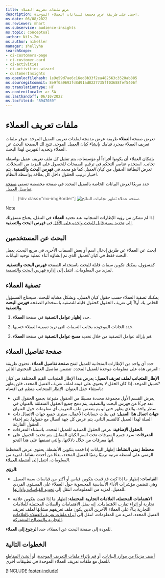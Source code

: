 ```yaml
---
title: عرض ملفات تعريف العملاء
description: احصل على طريقة عرض مجمعة لبيانات العملاء الموحدة.
ms.date: 06/08/2022
ms.reviewer: mhart
ms.subservice: audience-insights
ms.topic: conceptual
author: Nils-2m
ms.author: nikeller
manager: shellyha
searchScope:
- ci-customers-page
- ci-customer-card
- ci-activities
- ci-activities-wizard
- customerInsights
ms.openlocfilehash: 1e9e59d7ae6c16ed8b33f2ea482563c3520ab885
ms.sourcegitcommit: 8e9f0a9693fd8d91ad0227735ff03688fef5406f
ms.translationtype: HT
ms.contentlocale: ar-SA
ms.lasthandoff: 06/10/2022
ms.locfileid: "8947030"
---
```

# <a name="customer-profiles"></a>ملفات تعريف العملاء

تعرض صفحة **العملاء** طريقة عرض مدمجة لملفات تعريف العميل الموحد. تتوفر ملفات تعريف العملاء بمجرد قيامك [بإنشاء كيان العميل الموحد](data-unification.md). تتيح لك الصفحة البحث عن العملاء وتحديد الفهرس لهذا البحث.

بإمكان العملاء أن يكونوا أفراداً أو مؤسسات. يتم تمثيل كل ملف تعريف عميل بواسطة تجانب. استخدم عناصر التحكم في ترقيم الصفحات للحصول على المزيد من السجلات. تعرض البطاقة الحقول من كيان *العميل* كما هو محدد في **فهرس البحث والتصفية**. يتم اختيار ترتيب الحقول داخل كل بطاقة بواسطة النظام.

حدد مربعًا لعرض البيانات الخاصة بالعميل المحدد في صفحة مخصصة تسمى [صفحة تفاصيل العميل](customer-profiles.md#customer-details-page).

> [!div class="mx-imgBorder"]
> ![صفحة عملاء تُظهر تجانبات النتائج](media/customers-page-result-tiles-B2C.png "صفحة عملاء تُظهر تجانبات النتائج")

> [!NOTE]
> إذا لم تتمكن من رؤية الإطارات المتجانبة عند تحديد **العملاء** في التنقل، يحتاج مسؤولك إلى [تحديد سمة قابل للبحث واحدة على الأقل](search-filter-index.md) في **فهرس البحث والتصفية**.

## <a name="search-for-customers"></a>البحث عن المستخدمين

ابحث عن العملاء عن طريق إدخال اسم أو بعض السمات الأخرى في مربع البحث. يعمل البحث فقط في كيان *العميل* الذي تم إنشاؤه أثناء عملية توحيد البيانات.

كمسؤول، يمكنك تكوين سمات قابلة للبحث باستخدام الصفحة **فهرس البحث والتصفية**. لمزيد من المعلومات، انتقل إلى [إدارة فهرس البحث والتصفية](search-filter-index.md).

## <a name="filter-customers"></a>تصفية العملاء

يمكنك تصفية العملاء حسب حقول كيان *العميل*. وبشكل مشابه للبحث، سيحتاج المسؤول الخاص بك أولاً إلى تعريف الحقول كحقول قابلة للتصفية باستخدام الصفحة **فهرس البحث والتصفية**.

1. حدد **إظهار عوامل التصفية** في صفحة **العملاء**.

1. حدد الخانات الموجودة بحانب السمات التي تريد تصفية العملاء حسبها.

1. قم بإزالة عوامل التصفية من خلال تحديد **مسح عوامل التصفية** في صفحة **العملاء**.

## <a name="customer-details-page"></a>صفحة تفاصيل العملاء

حدد أي واحد من الإطارات المتجانبة للعميل لفتح **صفحة تفاصيل العملاء**. تحتوي طريقة العرض هذه على معلومات موحدة للعميل المحدد. تتضمن تفاصيل العميل المحتوى التالي:

**الإطار المتجانب لملف تعريف العميل**: يعرض هذا الإطار المتجانب القيم المختلفة من كيان *العميل* الموحد. إذا كان الحقل لا يحتوي على قيمة لملف تعريف العميل المحدد، فلن يظهر باستثناء حقل العنوان. الإطار المتجانب منظم في أقسام:

- يعرض القسم الأول مجموعة محددة مسبقًا من الحقول متبوعة بجميع الحقول التي تعد جزءًا من فهرس البحث والتصفية. يتم دمج جميع الحقول المتعلقة بالعنوان في سطر واحد، والذي يظهر حتى لو يم يتضمن ملف التعريف أي معلومات حول العنوان.
- **جهات اتصال هذا العميل**: في بيئات حسابات الأعمال، سترى جميع جهات الاتصال ذات الصلة لهذا العميل كالقسم الثاني. يتم عرض كل جهة اتصال مع حقولها. يتم إخفاء الحقول الفارغة.
- **الحقول الإضافية**: عرض الحقول المتبقية للعميل المحدد، باستثناء المعرفات.
- **المعرفات**: سرد جميع المعرفات تحت اسم الكيان المقابل. يتم تحديد الحقول على أنها معرفات من خلال دلالاتها، والتي تصنفها على هذا النحو.

**مخطط زمني النشاط**: إظهار البيانات إذا قمت بتكوين الأنشطة. يحتوي عرض المخطط الزمني على أنشطة مرتبة ترتيبًا زمنيًا للعميل المحدد، بدءًا من أحدث نشاط. لمزيد من المعلومات، انتقل إلى [أنشطة العملاء](activities.md).

**الرؤى**:

- **القياسات**: إظهار ما إذا كنت قد قمت بتكوين قياس أو أكثر من قياسات سمة العميل. وهي تتضمن مؤشرات الأداء الأساسية المحسوبة حول العملاء على المستوي الفردي للعميل. لمزيد من المعلومات، انتقل إلى [تحديد القياسات وإدارتها](measures.md).

- **الاهتمامات المحتملة، العلامات التجارية المحتملة**: إظهار ما إذا قمت بتكوين علامة تجارية أو إثراء تقارب الاهتمامات. إنه يمثل الاهتمامات والصلات المحتملة للعلامات التجارية بناءً على العملاء الآخرين الذين يكون ملف تعريفهم مشابهًا لملف تعريف العميل المحدد. لمزيد من المعلومات، انتقل إلى [إثراء ملفات تعريف العملاء بالعلامات التجارية والمصالح المشتركة](enrichment-microsoft.md).

للعودة إلى صفحة البحث عن العملاء، حدد **الرجوع إلى العملاء**.

## <a name="next-steps"></a>الخطوات التالية

[أضف مزيدًا من موارد البيانات](data-sources.md)، أو [قم بإثراء ملفات التعريف الموحدة](enrichment-hub.md)، أو [أنشئ المقاطع](segments.md) للعمل مع ملفات تعريف العملاء الموحدة في تطبيقات أخرى.

[!INCLUDE [footer-include](includes/footer-banner.md)]
